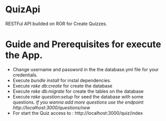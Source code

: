 # QuizApi
RESTFul API builded on ROR for Create Quizzes.


# Guide and Prerequisites for execute the App.
 - Change username and password in the the database.yml file for your credentials.
 - Execute *bundle install* for instal dependencies.
 - Execute *rake db:create* for create the database
 - Execute *rake db:migrate* for create the tables on the database
 - Execute *rake question:setup* for seed the database with some questions.
   *If you wanna add more questions use the endpoint http://localhost:3000/questions/new*
 - For start the Quiz access to : http://localhost:3000/quiz/index
